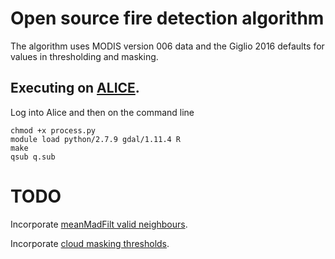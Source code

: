# Open source fire detection algorithm

The algorithm uses MODIS version 006 data and the Giglio 2016 defaults for values in thresholding and masking.

## Executing on [ALICE](http://www2.le.ac.uk/offices/itservices/ithelp/services/hpc/alice). 

Log into Alice and then on the command line

    chmod +x process.py
    module load python/2.7.9 gdal/1.11.4 R
    make
    qsub q.sub
    
# TODO

Incorporate [meanMadFilt valid neighbours](https://github.com/kirstenbarrett/FRP/commit/531276ba7482d6e6111ee22df5d1f53f59e9a543).

Incorporate [cloud masking thresholds](https://github.com/kirstenbarrett/FRP/commit/33ada1ec87cdcf5a704a873dcfc9d13ada3b2f0d).